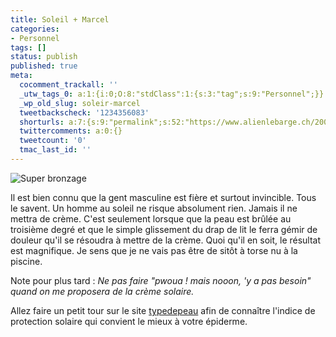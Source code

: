 ```yaml
---
title: Soleil + Marcel
categories:
- Personnel
tags: []
status: publish
published: true
meta:
  cocomment_trackall: ''
  _utw_tags_0: a:1:{i:0;O:8:"stdClass":1:{s:3:"tag";s:9:"Personnel";}}
  _wp_old_slug: soleir-marcel
  tweetbackscheck: '1234356083'
  shorturls: a:7:{s:9:"permalink";s:52:"https://www.alienlebarge.ch/2007/06/21/soleil-marcel/";s:7:"tinyurl";s:25:"https://tinyurl.com/aex7yk";s:4:"isgd";s:17:"https://is.gd/iNRI";s:5:"bitly";s:18:"https://bit.ly/DEMW";s:5:"snipr";s:22:"https://snipr.com/bibph";s:5:"snurl";s:22:"https://snurl.com/bibph";s:7:"snipurl";s:24:"https://snipurl.com/bibph";}
  twittercomments: a:0:{}
  tweetcount: '0'
  tmac_last_id: ''
---
```

 <img src="https://dlgjp9x71cipk.cloudfront.net/2007/06/superbronzage.png" alt="Super bronzage" />

Il est bien connu que la gent masculine est fière et surtout invincible. Tous le savent. Un homme au soleil ne risque absolument rien. Jamais il ne mettra de crème. C'est seulement lorsque que la peau est brûlée au troisième degré et que le simple glissement du drap de lit le ferra gémir de douleur qu'il se résoudra à mettre de la crème.
Quoi qu'il en soit, le résultat est magnifique. Je sens que je ne vais pas être de sitôt à torse nu à la piscine.

Note pour plus tard : <em>Ne pas faire "pwoua ! mais nooon, 'y a pas besoin" quand on me proposera de la crème solaire.</em>

Allez faire un petit tour sur le site <a href="https://www.typedepeau.ch" title="www.typedepeau.ch">typedepeau</a> afin de connaître l'indice de protection solaire qui convient le mieux à votre épiderme.
